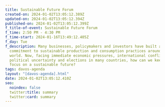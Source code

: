 ```yaml
---
title: Sustainable Future Forum
created-on: 2024-01-02T13:05:12.389Z
updated-on: 2024-01-02T13:05:12.394Z
published-on: 2024-01-02T13:05:12.399Z
f_title-of-event: Sustainable Future Forum
f_time: 2:50 PM - 4:30 PM
f_time-start: 2024-01-16T13:49:12.405Z
f_day: Tue
f_description: Many businesses, policymakers and investors have built a shared
  commitment to sustainable production and consumption practices around the
  world. Now, facing immediate economic pressures, international conflicts,
  political uncertainty and elections in many countries, how can we keep our
  focus on a sustainable future?
tags: davos-agenda
layout: "[davos-agenda].html"
date: 2024-01-02T13:05:12.410Z
seo:
  noindex: false
  twitter:title: summary
  twitter:card: summary
---
```

